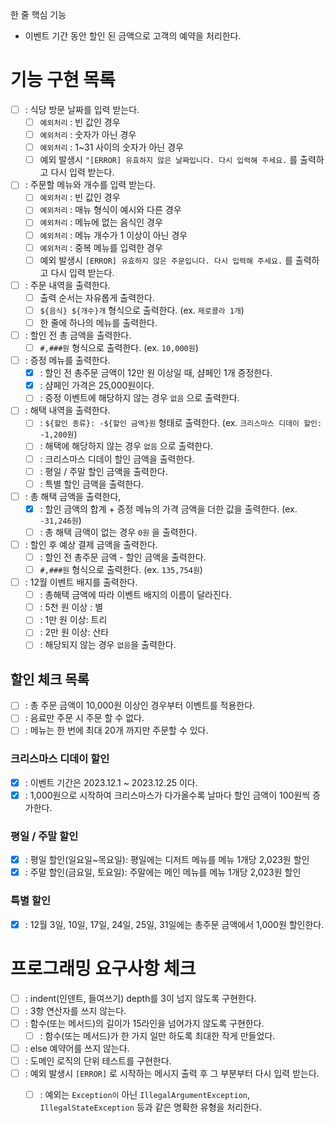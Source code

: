 한 줄 핵심 기능
- 이벤트 기간 동안 할인 된 금액으로 고객의 예약을 처리한다.

# 기능 구현 목록
- [ ] : 식당 방문 날짜를 입력 받는다.
  - [ ] `예외처리` : 빈 값인 경우
  - [ ] `예외처리` : 숫자가 아닌 경우
  - [ ] `예외처리` : 1~31 사이의 숫자가 아닌 경우
  - [ ] 예외 발생시 `"[ERROR] 유효하지 않은 날짜입니다. 다시 입력해 주세요.` 를 출력하고 다시 입력 받는다.

- [ ] : 주문할 메뉴와 개수를 입력 받는다.
  - [ ] `예외처리` : 빈 값인 경우
  - [ ] `예외처리` : 매뉴 형식이 예시와 다른 경우
  - [ ] `예외처리` : 메뉴에 없는 음식인 경우
  - [ ] `예외처리` : 메뉴 개수가 1 이상이 아닌 경우
  - [ ] `예외처리` : 중복 메뉴를 입력한 경우
  - [ ] 예외 발생시 `[ERROR] 유효하지 않은 주문입니다. 다시 입력해 주세요.` 를 출력하고 다시 입력 받는다.

- [ ] : 주문 내역을 출력한다.
  - [ ] 출력 순서는 자유롭게 출력한다.
  - [ ] `${음식} ${개수}개` 형식으로 출력한다. (ex. `제로콜라 1개`)
  - [ ] 한 줄에 하나의 메뉴를 출력한다.

- [ ] : 할인 전 총 금액을 출력한다.
  - [ ] `#,###원` 형식으로 출력한다. (ex. `10,000원`) 

- [ ] : 증정 메뉴를 출력한다.
  - [X] : 할인 전 총주문 금액이 12만 원 이상일 때, 샴페인 1개 증정한다.
  - [X] : 샴페인 가격은 25,000원이다.
  - [ ] : 증정 이벤트에 해당하지 않는 경우 `없음` 으로 출력한다.

- [ ] : 해택 내역을 출력한다.
  - [ ] : `${할인 종류}: -${할인 금액}원` 형태로 출력한다. (ex. `크리스마스 디데이 할인: -1,200원`)
  - [ ] : 해택에 해당하지 않는 경우 `없음` 으로 출력한다.
  - [ ] : 크리스마스 디데이 할인 금액을 출력한다.
  - [ ] : 평일 / 주말 할인 금액을 출력한다.
  - [ ] : 특별 할인 금액을 출력한다.

- [ ] : 총 해택 금액을 출력한다,
  - [X] : 할인 금액의 합계 + 증정 메뉴의 가격 금액을 더한 값을 출력한다. (ex. `-31,246원`)
  - [ ] : 총 해택 금액이 없는 경우 `0원` 을 출력한다.

- [ ] : 할인 후 예상 결제 금액을 출력한다.
  - [ ] : 할인 전 총주문 금액 - 할인 금액을 출력한다.
  - [ ] `#,###원` 형식으로 출력한다. (ex. `135,754원`)

- [ ] : 12월 이벤트 배지를 출력한다.
  - [ ] : 총해택 금액에 따라 이벤트 배지의 이름이 달라진다.
  - [ ] : 5천 원 이상 : 별
  - [ ] : 1만 원 이상: 트리
  - [ ] : 2만 원 이상: 산타
  - [ ] : 해당되지 않는 경우 `없음`을 출력한다.

## 할인 체크 목록
- [ ] : 총 주문 금액이 10,000원 이상인 경우부터 이벤트를 적용한다.
- [ ] : 음료만 주문 시 주문 할 수 없다.
- [ ] : 메뉴는 한 번에 최대 20개 까지만 주문할 수 있다.

### 크리스마스 디데이 할인
- [X] : 이벤트 기간은 2023.12.1 ~ 2023.12.25 이다.
- [X] : 1,000원으로 시작하여 크리스마스가 다가올수록 날마다 할인 금액이 100원씩 증가한다.

### 평일 / 주말 할인
- [X] : 평일 할인(일요일~목요일): 평일에는 디저트 메뉴를 메뉴 1개당 2,023원 할인
- [X] : 주말 할인(금요일, 토요일): 주말에는 메인 메뉴를 메뉴 1개당 2,023원 할인

### 특별 할인
- [X] : 12월 3일, 10일, 17일, 24일, 25일, 31일에는 총주문 금액에서 1,000원 할인한다.

# 프로그래밍 요구사항 체크 
- [ ] : indent(인덴트, 들여쓰기) depth를 3이 넘지 않도록 구현한다.
- [ ] : 3항 연산자를 쓰지 않는다.
- [ ] : 함수(또는 메서드)의 길이가 15라인을 넘어가지 않도록 구현한다.
  - [ ] : 함수(또는 메서드)가 한 가지 일만 하도록 최대한 작게 만들었다.
- [ ] : else 예약어를 쓰지 않는다.
- [ ] : 도메인 로직의 단위 테스트를 구현한다.
- [ ] : 예외 발생시 `[ERROR]` 로 시작하는 메시지 출력 후 그 부분부터 다시 입력 받는다.
  - [ ] : 예외는 `Exception이` 아닌 `IllegalArgumentException`, `IllegalStateException` 등과 같은 명확한 유형을 처리한다.




